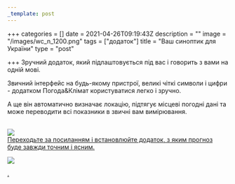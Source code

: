```yaml
---
_template: post
---
```


+++
categories = []
date = 2021-04-26T09:19:43Z
description = ""
image = "/images/wc_n_1200.png"
tags = ["додаток"]
title = "Ваш синоптик для України"
type = "post"

+++
Зручний додаток, який підлаштовується під вас і говорить з вами на одній мові.

Звичний інтерфейс на будь-якому пристрої, великі чіткі символи і цифри - додатком Погода&Клімат користуватися легко і зручно.

А ще вiн автоматично визначає локацію, підтягує місцеві погодні дані та може переводити всі показники в звичні вам вимірювання.

[  
![](/images/store.svg)  
Переходьте за посиланням і встановлюйте додаток, з яким прогноз буде завжди точним і ясним.](https://weather4climate.page.link/iz8q "Weather app for iOS")

[![](/images/weather_qr-code-jpg.png)](https://weather4climate.page.link/iz8q "Weather app for iOS")

[.](https://weather4climate.page.link/iz8q "Weather app for iOS")

